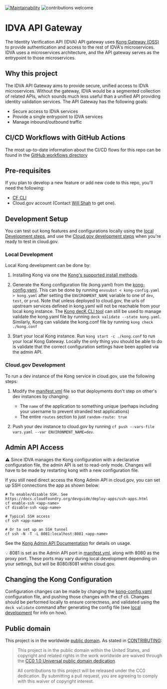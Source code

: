 [![Maintainability](https://api.codeclimate.com/v1/badges/51007637d64a020ca966/maintainability)](https://codeclimate.com/github/18F/identity-give-gateway-service/maintainability)
![contributions welcome](https://img.shields.io/badge/contributions-welcome-brightgreen.svg?style=flat)

# IDVA API Gateway
The Identity Verification API (IDVA) API gateway uses
[Kong Gateway (OSS)](https://docs.konghq.com/gateway-oss/) to provide
authentication and access to the rest of IDVA's microservices. IDVA uses a
microservices architecture, and the API gateway serves as the entrypoint to
those microservices.

## Why this project
The IDVA API Gateway aims to provide secure, unified access to IDVA
microservices. Without the gateway, IDVA would be a segmented collection of
related APIs, which sounds much less useful than a unified API providing
identity validation services. The API Gateway has the following goals:
* Secure access to IDVA services
* Provide a single entrypoint to IDVA services
* Manage inbound/outbound traffic

## CI/CD Workflows with GitHub Actions
The most up-to-date information about the CI/CD flows for this repo can be
found in the [GitHub workflows directory](https://github.com/18F/identity-idva-gateway-service/tree/main/.github/workflows)

## Pre-requisites
If you plan to develop a new feature or add new code to this repo, you'll need
the following:
- [CF CLI](https://easydynamics.atlassian.net/wiki/spaces/GSATTS/pages/1252032607/Cloud.gov+CF+CLI+Setup)
- Cloud.gov account (Contact [Will Shah](mailto:wshah@easydynamics.com?subject=GSA%20Cloud.gov%20Account) to get one).

## Development Setup
You can test out kong features and configurations locally using the
[local Development steps](#Local-Development), and use the
[Cloud.gov development steps](#Cloud.gov-Development) when you're ready to test
in cloud.gov.

### Local Development
Local Kong development can be done by:
1. Installing Kong via one the [Kong's supported install methods](https://konghq.com/install/).

2. Generate the Kong configuration file (kong.yaml) from the
[kong-config.yaml](kong-config.yaml). This can be done by running `envsubst < kong-config.yaml > kong.yaml`
after setting the `ENVIRONMENT_NAME` variable to one of `dev`, `test`, or `prod`.
Note that unless deployed to cloud.gov, the urls of upstream services defined in kong.yaml
will not be reachable from your local kong instance. The 
[Kong decK CLI tool](https://docs.konghq.com/deck/overview/) can still be used to
manage validate the kong.yaml file by running `deck validate --state kong.yaml`.
Similarly, Kong can validate the kong.conf file by running `kong check ./kong.conf`

3. Start your local Kong instance. Run `kong start -c ./kong.conf` to run your local
Kong Gateway. Locally the only thing you should be able to do is validate that the 
correct configuration settings have been applied via the admin API.

### Cloud.gov Development
To run a dev instance of the Kong service in cloud.gov, use the following steps:

1. Modify the [manifest.yml](manifest.yml) file so that deployments don't step
on other's dev instances by changing:
    * The `name` of the application to something unique (perhaps including your username
      to prevent stranded test applications)
    * The entire `routes` section to just `random-route: true`

2. Push your dev instance to cloud.gov by running `cf push --vars-file vars.yaml --var ENVIRONMENT_NAME=dev`.

## Admin API Access

:warning: Since IDVA manages the Kong configuration with a declarative configuration file,
the admin API is set to read-only mode. Changes will have to be made by restarting kong with
a new configuration file.

If you still need direct access the Kong Admin API in cloud.gov, you can set up
SSH connections the app as shown below:

```shell
# To enable/disable SSH. See https://docs.cloudfoundry.org/devguide/deploy-apps/ssh-apps.html
cf enable-ssh <app-name>
cf disable-ssh <app-name>

# Typical SSH access
cf ssh <app-name>

# Or to set up an SSH tunnel
cf ssh -N -T -L 8081:localhost:8081 <app-name>
```

See the [Kong Admin API Documentation](https://docs.konghq.com/gateway-oss/2.3.x/admin-api/)
for details on usage.

:bulb: 8081 is set as the Admin API port in [manifest.yml](manifest.yml), along
with 8080 as the proxy port. These ports may vary during local development
depending on your settings, but will be 8080/8081 within cloud.gov.

## Changing the Kong Configuration
Configuration changes can be made by changing the [kong-config.yaml](kong-config.yaml)
configuration file, and pushing those changes with the cf cli. Changes should be
performed locally to ensure correctness, and validated using the `deck validate`
command after generating the config file (see [local development](#Local-Development)
for info on how).

## Public domain

This project is in the worldwide [public domain](LICENSE.md). As stated in
[CONTRIBUTING](CONTRIBUTING.md):

> This project is in the public domain within the United States, and copyright
and related rights in the work worldwide are waived through the
[CC0 1.0 Universal public domain dedication](https://creativecommons.org/publicdomain/zero/1.0/).
>
> All contributions to this project will be released under the CC0 dedication.
By submitting a pull request, you are agreeing to comply with this waiver of
copyright interest.
